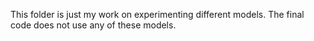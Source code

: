 This folder is just my work on experimenting different models. The final code does not use any of these models.
